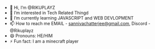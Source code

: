 - 👋 Hi, I’m @RIKUPLAYZ
- 👀 I’m interested in Tech Related Thingd
- 🌱 I’m currently learning JAVASCRIPT and WEB DEVLOPMENT
- 📫 How to reach me EMAIL - sannivachatterjee@gmail.com, Discord - @Rikuplayz
- 😄 Pronouns: HE/HIM
- ⚡ Fun fact: I am a minecraft player

<!---
RIKUPLAYZ/RIKUPLAYZ is a ✨ special ✨ repository because its `README.md` (this file) appears on your GitHub profile.
You can click the Preview link to take a look at your changes.
--->
